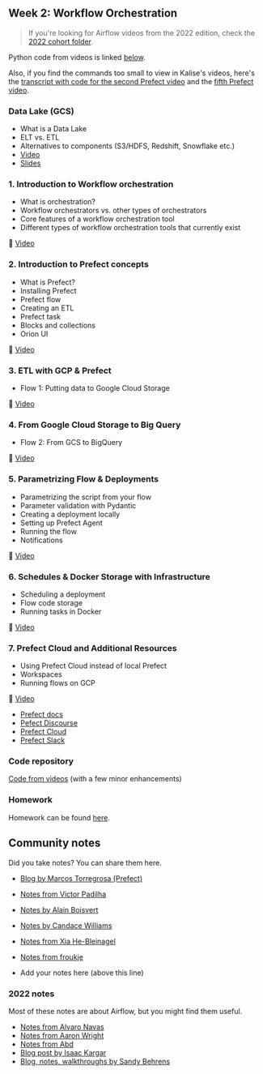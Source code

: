 ## Week 2: Workflow Orchestration

> If you're looking for Airflow videos from the 2022 edition,
> check the [2022 cohort folder](../cohorts/2022/week_2_data_ingestion/).

Python code from videos is linked [below](#code-repository).

Also, if you find the commands too small to view in Kalise's videos, here's the [transcript with code for the second Prefect video](https://github.com/discdiver/prefect-zoomcamp/tree/main/flows/01_start) and the [fifth Prefect video](https://github.com/discdiver/prefect-zoomcamp/tree/main/flows/01_start).

### Data Lake (GCS)

* What is a Data Lake
* ELT vs. ETL
* Alternatives to components (S3/HDFS, Redshift, Snowflake etc.)
* [Video](https://www.youtube.com/watch?v=W3Zm6rjOq70&list=PL3MmuxUbc_hJed7dXYoJw8DoCuVHhGEQb)
* [Slides](https://docs.google.com/presentation/d/1RkH-YhBz2apIjYZAxUz2Uks4Pt51-fVWVN9CcH9ckyY/edit?usp=sharing)


### 1. Introduction to Workflow orchestration

* What is orchestration?
* Workflow orchestrators vs. other types of orchestrators
* Core features of a workflow orchestration tool
* Different types of workflow orchestration tools that currently exist 

:movie_camera: [Video](https://www.youtube.com/watch?v=8oLs6pzHp68&list=PL3MmuxUbc_hJed7dXYoJw8DoCuVHhGEQb)


### 2. Introduction to Prefect concepts

* What is Prefect?
* Installing Prefect
* Prefect flow
* Creating an ETL
* Prefect task
* Blocks and collections
* Orion UI

:movie_camera: [Video](https://www.youtube.com/watch?v=cdtN6dhp708&list=PL3MmuxUbc_hJed7dXYoJw8DoCuVHhGEQb)

### 3. ETL with GCP & Prefect

* Flow 1: Putting data to Google Cloud Storage 

:movie_camera: [Video](https://www.youtube.com/watch?v=W-rMz_2GwqQ&list=PL3MmuxUbc_hJed7dXYoJw8DoCuVHhGEQb)


### 4. From Google Cloud Storage to Big Query

* Flow 2: From GCS to BigQuery

:movie_camera: [Video](https://www.youtube.com/watch?v=Cx5jt-V5sgE&list=PL3MmuxUbc_hJed7dXYoJw8DoCuVHhGEQb)

### 5. Parametrizing Flow & Deployments 

* Parametrizing the script from your flow
* Parameter validation with Pydantic
* Creating a deployment locally
* Setting up Prefect Agent
* Running the flow
* Notifications

:movie_camera: [Video](https://www.youtube.com/watch?v=QrDxPjX10iw&list=PL3MmuxUbc_hJed7dXYoJw8DoCuVHhGEQb)

### 6. Schedules & Docker Storage with Infrastructure

* Scheduling a deployment
* Flow code storage
* Running tasks in Docker

:movie_camera: [Video](https://www.youtube.com/watch?v=psNSzqTsi-s&list=PL3MmuxUbc_hJed7dXYoJw8DoCuVHhGEQb)

### 7. Prefect Cloud and Additional Resources 


* Using Prefect Cloud instead of local Prefect
* Workspaces
* Running flows on GCP

:movie_camera: [Video](https://www.youtube.com/watch?v=gGC23ZK7lr8&list=PL3MmuxUbc_hJed7dXYoJw8DoCuVHhGEQb)

* [Prefect docs](https://docs.prefect.io/)
* [Pefect Discourse](https://discourse.prefect.io/)
* [Prefect Cloud](https://app.prefect.cloud/)
* [Prefect Slack](https://prefect-community.slack.com)

### Code repository

[Code from videos](https://github.com/discdiver/prefect-zoomcamp) (with a few minor enhancements)

### Homework 
Homework can be found [here](../cohorts/2023/week_2_workflow_orchestration/homework.md).

## Community notes

Did you take notes? You can share them here.

* [Blog by Marcos Torregrosa (Prefect)](https://www.n4gash.com/2023/data-engineering-zoomcamp-semana-2/)
* [Notes from Victor Padilha](https://github.com/padilha/de-zoomcamp/tree/master/week2)
* [Notes by Alain Boisvert](https://github.com/boisalai/de-zoomcamp-2023/blob/main/week2.md)
* [Notes by Candace Williams](https://github.com/teacherc/de_zoomcamp_candace2023/blob/main/week_2/week2_notes.md)
* [Notes from Xia He-Bleinagel](https://xiahe-bleinagel.com/2023/02/week-2-data-engineering-zoomcamp-notes-prefect/)
* [Notes from froukje](https://github.com/froukje/de-zoomcamp/blob/main/week_2_workflow_orchestration/notes/notes_week_02.md)

* Add your notes here (above this line)


### 2022 notes 

Most of these notes are about Airflow, but you might find them useful.

* [Notes from Alvaro Navas](https://github.com/ziritrion/dataeng-zoomcamp/blob/main/notes/2_data_ingestion.md)
* [Notes from Aaron Wright](https://github.com/ABZ-Aaron/DataEngineerZoomCamp/blob/master/week_2_data_ingestion/README.md)
* [Notes from Abd](https://itnadigital.notion.site/Week-2-Data-Ingestion-ec2d0d36c0664bc4b8be6a554b2765fd)
* [Blog post by Isaac Kargar](https://kargarisaac.github.io/blog/data%20engineering/jupyter/2022/01/25/data-engineering-w2.html)
* [Blog, notes, walkthroughs by Sandy Behrens](https://learningdataengineering540969211.wordpress.com/2022/01/30/week-2-de-zoomcamp-2-3-2-ingesting-data-to-gcp-with-airflow/)
